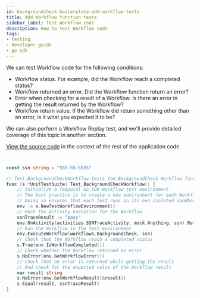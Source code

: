 ```yaml
---
id: backgroundcheck-boilerplate-add-workflow-tests
title: Add Workflow function tests
sidebar_label: Test Workflow code
description: How to test Workflow code
tags:
- testing
- developer guide
- go sdk
---
```


<!-- DO NOT EDIT THIS FILE DIRECTLY.
THIS FILE IS GENERATED from https://github.com/temporalio/documentation/blob/main/sample-apps/go/dev-guide/chapters/setup/tests/backgroundcheckboilerplate_test.go. -->

We can test Workflow code for the following conditions:

- Workflow status. For example, did the Workflow reach a completed status?
- Workflow returned an error. Did the Workflow function return an error?
- Error when checking for a result of a Workflow. Is there an error in getting the result returned by the Workflow?
- Workflow return value. If the Workflow did return something other than an error, is it what you expected it to be?

We can also perform a Workflow Replay test, and we'll provide detailed coverage of this topic in another section.

<div class="copycode-notice-container"><a href="https://github.com/temporalio/documentation/blob/main/sample-apps/go/dev-guide/chapters/setup/tests/backgroundcheckboilerplate_test.go">View the source code</a> in the context of the rest of the application code.</div>

```go


const ssn string = "555-55-5555"

// Test_BackgroundCheckWorkflow tests the BackgroundCheck Workflow function
func (s *UnitTestSuite) Test_BackgroundCheckWorkflow() {
	// Initialize a Temporal Go SDK Workflow test environment.
	// The best practice is to create a new environment for each Workflow test.
	// Doing so ensures that each test runs in its own isolated sandbox.
	env := s.NewTestWorkflowEnvironment()
	// Mock the Activity Execution for the Workflow
	ssnTraceResult := "pass"
	env.OnActivity(activities.SSNTraceActivity, mock.Anything, ssn).Return(&ssnTraceResult, nil)
	// Run the Workflow in the test environment
	env.ExecuteWorkflow(workflows.BackgroundCheck, ssn)
	// Check that the Workflow reach a completed status
	s.True(env.IsWorkflowCompleted())
	// Check whether the Workflow returned an error
	s.NoError(env.GetWorkflowError())
	// Check that no error is returned while getting the result
	// And check for the expected value of the Workflow result
	var result string
	s.NoError(env.GetWorkflowResult(&result))
	s.Equal(result, ssnTraceResult)
}
```

